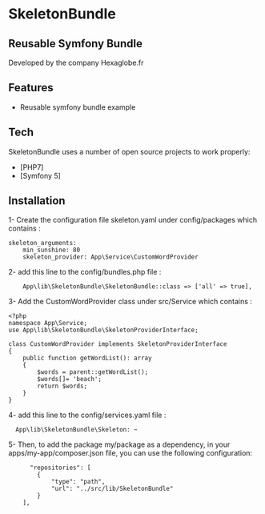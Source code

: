 # SkeletonBundle
## Reusable Symfony Bundle

Developed by the company Hexaglobe.fr

## Features

- Reusable symfony bundle example

## Tech

SkeletonBundle uses a number of open source projects to work properly:

- [PHP7]
- [Symfony 5]


## Installation

1- Create the configuration file skeleton.yaml under config/packages which contains :

```
skeleton_arguments:
    min_sunshine: 80
    skeleton_provider: App\Service\CustomWordProvider
```
2- add this line to the config/bundles.php file :
```
    App\lib\SkeletonBundle\SkeletonBundle::class => ['all' => true],

```

3- Add the CustomWordProvider class under src/Service which contains :
```
<?php
namespace App\Service;
use App\lib\SkeletonBundle\SkeletonProviderInterface;

class CustomWordProvider implements SkeletonProviderInterface
{
    public function getWordList(): array
    {
        $words = parent::getWordList();
        $words[]= 'beach';
        return $words;
    }
}

```

4- add this line to the config/services.yaml file :

```
  App\lib\SkeletonBundle\Skeleton: ~
```

5- Then, to add the package my/package as a dependency, in your apps/my-app/composer.json file, you can use the following configuration:

```
      "repositories": [
        {
            "type": "path",
            "url": "../src/lib/SkeletonBundle"
        }
    ],
```
	
	

